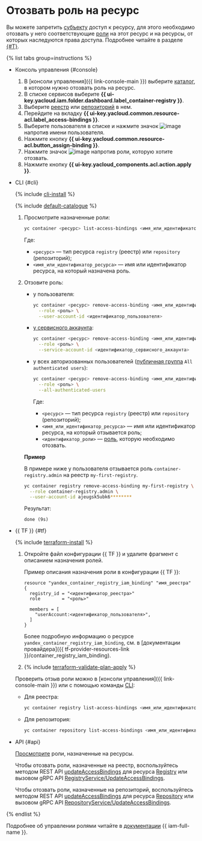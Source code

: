 # Отозвать роль на ресурс

Вы можете запретить [субъекту](../../../iam/concepts/access-control/index.md#subject) доступ к ресурсу, для этого необходимо отозвать у него соответствующие [роли](../../../iam/concepts/access-control/roles.md) на этот ресурс и на ресурсы, от которых наследуются права доступа. Подробнее читайте в разделе [{#T}](../../../iam/concepts/access-control/index.md).

{% list tabs group=instructions %}

- Консоль управления {#console}

  1. В [консоли управления]({{ link-console-main }}) выберите [каталог](../../../resource-manager/concepts/resources-hierarchy.md#folder), в котором нужно отозвать роль на ресурс.
  1. В списке сервисов выберите **{{ ui-key.yacloud.iam.folder.dashboard.label_container-registry }}**.
  1. Выберите [реестр](../../concepts/registry.md) или [репозиторий](../../concepts/repository.md) в нем.
  1. Перейдите на вкладку **{{ ui-key.yacloud.common.resource-acl.label_access-bindings }}**.
  1. Выберите пользователя в списке и нажмите значок ![image](../../../_assets/console-icons/ellipsis.svg) напротив имени пользователя.
  1. Нажмите кнопку **{{ ui-key.yacloud.common.resource-acl.button_assign-binding }}**.
  1. Нажмите значок ![image](../../../_assets/console-icons/xmark.svg) напротив роли, которую хотите отозвать.
  1. Нажмите кнопку **{{ ui-key.yacloud_components.acl.action.apply }}**.

- CLI {#cli}

  {% include [cli-install](../../../_includes/cli-install.md) %}

  {% include [default-catalogue](../../../_includes/default-catalogue.md) %}

  1. Просмотрите назначенные роли:

     ```bash
     yc container <ресурс> list-access-bindings <имя_или_идентификатор_ресурса>
     ```

     Где:
     * `<ресурс>` — тип ресурса `registry` (реестр) или `repository` (репозиторий);
     * `<имя_или_идентификатор_ресурса>` — имя или идентификатор ресурса, на который назначена роль.

  1. Отзовите роль:
     
     * у пользователя:
       
       ```bash
       yc container <ресурс> remove-access-binding <имя_или_идентификатор_ресурса> \
         --role <роль> \
         --user-account-id <идентификатор_пользователя>
       ```

     * [у сервисного аккаунта](../../../iam/concepts/users/service-accounts.md):
       
       ```bash
       yc container <ресурс> remove-access-binding <имя_или_идентификатор_ресурса> \
         --role <роль> \
         --service-account-id <идентификатор_сервисного_аккаунта>
       ```

     * у всех авторизованных пользователей ([публичная группа](../../../iam/concepts/access-control/public-group.md) `All authenticated users`):
       
       ```bash
       yc container <ресурс> remove-access-binding <имя_или_идентификатор_ресурса> \
         --role <роль> \
         --all-authenticated-users
       ```

       Где:
       * `<ресурс>` — тип ресурса `registry` (реестр) или `repository` (репозиторий);
       * `<имя_или_идентификатор_ресурса>` — имя или идентификатор ресурса, на который отзывается роль;
       * `<идентификатор_роли>` — [роль](../../security/index.md#service-roles), которую необходимо отозвать.
     
     **Пример**

     В примере ниже у пользователя отзывается роль `container-registry.admin` на реестр `my-first-registry`.
     
     ```bash
     yc container registry remove-access-binding my-first-registry \
       --role container-registry.admin \
       --user-account-id ajeugsk5ubk6********
     ```

     Результат:

     ```text
     done (9s)
     ```

- {{ TF }} {#tf}

  {% include [terraform-install](../../../_includes/terraform-install.md) %}

  1. Откройте файл конфигурации {{ TF }} и удалите фрагмент с описанием назначения ролей.

     Пример описания назначения роли в конфигурации {{ TF }}:

       ```
       resource "yandex_container_registry_iam_binding" "имя_реестра" {
         registry_id = "<идентификатор_реестра>"
         role        = "<роль>"
       
         members = [
           "userAccount:<идентификатор_пользователя>",
         ]
       }
       ```

       Более подробную информацию о ресурсе `yandex_container_registry_iam_binding`, см. в [документации провайдера]({{ tf-provider-resources-link }}/container_registry_iam_binding).
  
  1. {% include [terraform-validate-plan-apply](../../../_tutorials/_tutorials_includes/terraform-validate-plan-apply.md) %}

  Проверить отзыв роли можно в [консоли управления]({{ link-console-main }}) или с помощью команды [CLI](../../../cli/quickstart.md):

     * Для реестра:

       ```bash
       yc container registry list-access-bindings <имя_или_идентификатор_реестра>
       ```

     * Для репозитория:

       ```bash
       yc container repository list-access-bindings <имя_или_идентификатор_репозитория>
       ```

- API {#api}

  [Просмотрите](get-assigned-roles.md#cli) роли, назначенные на ресурсы.
  
  Чтобы отозвать роли, назначенные на реестр, воспользуйтесь методом REST API [updateAccessBindings](../../api-ref/Registry/updateAccessBindings.md) для ресурса [Registry](../../api-ref/Registry/index.md) или вызовом gRPC API [RegistryService/UpdateAccessBindings](../../api-ref/grpc/Registry/updateAccessBindings.md).

  Чтобы отозвать роли, назначенные на репозиторий, воспользуйтесь методом REST API [updateAccessBindings](../../api-ref/Repository/updateAccessBindings.md) для ресурса [Repository](../../api-ref/Repository/index.md) или вызовом gRPC API [RepositoryService/UpdateAccessBindings](../../api-ref/grpc/Repository/updateAccessBindings.md).

{% endlist %}

Подробнее об управлении ролями читайте в [документации](../../../iam/concepts/index.md) {{ iam-full-name }}.
